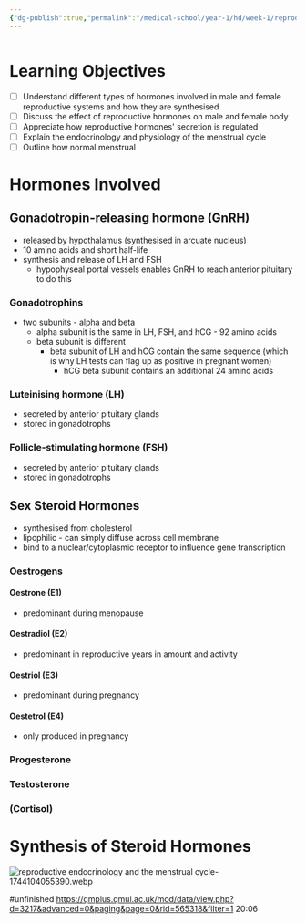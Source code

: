 ```yaml
---
{"dg-publish":true,"permalink":"/medical-school/year-1/hd/week-1/reproductive-endocrinology-and-the-menstrual-cycle/","tags":["hd"],"updated":"2025-04-08T10:28:47.853+01:00"}
---
```


```table-of-contents
```
# Learning Objectives
- [ ] Understand different types of hormones involved in male and female reproductive systems and how they are synthesised
- [ ] Discuss the effect of reproductive hormones on male and female body
- [ ] Appreciate how reproductive hormones' secretion is regulated
- [ ] Explain the endocrinology and physiology of the menstrual cycle
- [ ] Outline how normal menstrual

# Hormones Involved
## Gonadotropin-releasing hormone (GnRH)
- released by hypothalamus (synthesised in arcuate nucleus)
- 10 amino acids and short half-life
- synthesis and release of LH and FSH
	- hypophyseal portal vessels enables GnRH to reach anterior pituitary to do this
### Gonadotrophins
- two subunits - alpha and beta
	- alpha subunit is the same in LH, FSH, and hCG - 92 amino acids
	- beta subunit is different
		- beta subunit of LH and hCG contain the same sequence (which is why LH tests can flag up as positive in pregnant women)
			- hCG beta subunit contains an additional 24 amino acids
### Luteinising hormone (LH)
- secreted by anterior pituitary glands
- stored in gonadotrophs
### Follicle-stimulating hormone (FSH)
- secreted by anterior pituitary glands
- stored in gonadotrophs
## Sex Steroid Hormones
- synthesised from cholesterol
- lipophilic - can simply diffuse across cell membrane
- bind to a nuclear/cytoplasmic receptor to influence gene transcription
### Oestrogens
#### Oestrone (E1)
- predominant during menopause
#### Oestradiol (E2)
- predominant in reproductive years in amount and activity
#### Oestriol (E3)
- predominant during pregnancy
#### Oestetrol (E4)
- only produced in pregnancy
### Progesterone
### Testosterone
### (Cortisol)

# Synthesis of Steroid Hormones
![reproductive endocrinology and the menstrual cycle-1744104055390.webp](/img/user/Medical%20School/Year%201/hd/week%201/attachments/reproductive%20endocrinology%20and%20the%20menstrual%20cycle-1744104055390.webp)

#unfinished 
https://qmplus.qmul.ac.uk/mod/data/view.php?d=3217&advanced=0&paging&page=0&rid=565318&filter=1
20:06